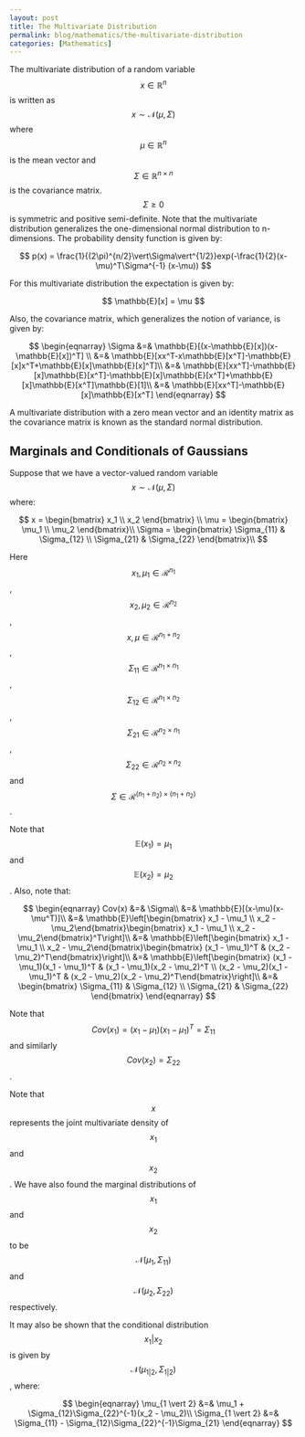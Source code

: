 ```yaml
---
layout: post
title: The Multivariate Distribution
permalink: blog/mathematics/the-multivariate-distribution
categories: [Mathematics]
---
```


The multivariate distribution of a random variable $$x \in \mathbb{R}^n$$ is written as $$x \sim \mathcal{N}(\mu, \Sigma)$$ where $$\mu \in \mathbb{R}^n$$ is the mean vector and $$\Sigma \in \mathbb{R}^{n \times n}$$ is the covariance matrix. $$\Sigma\geqslant 0$$ is symmetric and positive semi-definite. Note that the multivariate distribution generalizes the one-dimensional normal distribution to n-dimensions. The probability density function is given by:

<center>$$ p(x) = \frac{1}{(2\pi)^{n/2}\vert\Sigma\vert^{1/2}}exp(-\frac{1}{2}(x-\mu)^T\Sigma^{-1} (x-\mu)) $$</center>

For this multivariate distribution the expectation is given by:

<center>$$ \mathbb{E}[x] = \mu $$</center>

Also, the covariance matrix, which generalizes the notion of variance, is given by:

<center>$$ \begin{eqnarray} \Sigma &=& \mathbb{E}[(x-\mathbb{E}[x])(x-\mathbb{E}[x])^T] \\ &=& \mathbb{E}[xx^T-x\mathbb{E}[x^T]-\mathbb{E}[x]x^T+\mathbb{E}[x]\mathbb{E}[x]^T]\\ &=& \mathbb{E}[xx^T]-\mathbb{E}[x]\mathbb{E}[x^T]-\mathbb{E}[x]\mathbb{E}[x^T]+\mathbb{E}[x]\mathbb{E}[x^T]\mathbb{E}[1]\\ &=& \mathbb{E}[xx^T]-\mathbb{E}[x]\mathbb{E}[x^T] \end{eqnarray} $$</center>

A multivariate distribution with a zero mean vector and an identity matrix as the covariance matrix is known as the standard normal distribution.

## Marginals and Conditionals of Gaussians

Suppose that we have a vector-valued random variable $$x\sim \mathcal{N}(\mu,\Sigma)$$ where:

<center>$$ x = \begin{bmatrix} x_1 \\ x_2 \end{bmatrix} \\ \mu = \begin{bmatrix} \mu_1 \\ \mu_2 \end{bmatrix}\\ \Sigma = \begin{bmatrix} \Sigma_{11} & \Sigma_{12} \\ \Sigma_{21} & \Sigma_{22} \end{bmatrix}\\ $$</center>

Here $$x_1, \mu_1 \in \mathcal{R}^{n_1}$$, $$x_2, \mu_2 \in \mathcal{R}^{n_2}$$, $$x, \mu \in \mathcal{R}^{n_1+n_2}$$, $$\Sigma_{11} \in \mathcal{R}^{n_1 \times n_1}$$, $$\Sigma_{12} \in \mathcal{R}^{n_1 \times n_2}$$, $$\Sigma_{21} \in \mathcal{R}^{n_2 \times n_1}$$, $$\Sigma_{22} \in \mathcal{R}^{n_2 \times n_2}$$ and $$\Sigma \in \mathcal{R}^{(n_1+n_2) \times (n_1+n_2)}$$.

Note that $$\mathbb{E}(x_1)=\mu_1$$and $$\mathbb{E}(x_2)=\mu_2$$. Also, note that:

<center>$$ \begin{eqnarray} Cov(x) &=& \Sigma\\ &=& \mathbb{E}[(x-\mu)(x-\mu^T)]\\ &=& \mathbb{E}\left[\begin{bmatrix} x_1 - \mu_1 \\ x_2 - \mu_2\end{bmatrix}\begin{bmatrix} x_1 - \mu_1 \\ x_2 - \mu_2\end{bmatrix}^T\right]\\ &=& \mathbb{E}\left[\begin{bmatrix} x_1 - \mu_1 \\ x_2 - \mu_2\end{bmatrix}\begin{bmatrix} (x_1 - \mu_1)^T & (x_2 - \mu_2)^T\end{bmatrix}\right]\\ &=& \mathbb{E}\left[\begin{bmatrix} (x_1 - \mu_1)(x_1 - \mu_1)^T & (x_1 - \mu_1)(x_2 - \mu_2)^T \\ (x_2 - \mu_2)(x_1 - \mu_1)^T & (x_2 - \mu_2)(x_2 - \mu_2)^T\end{bmatrix}\right]\\ &=& \begin{bmatrix} \Sigma_{11} & \Sigma_{12} \\ \Sigma_{21} & \Sigma_{22} \end{bmatrix} \end{eqnarray} $$</center>

Note that $$Cov(x_1) = (x_1 - \mu_1)(x_1 - \mu_1)^T = \Sigma_{11}$$ and similarly $$Cov(x_2) = \Sigma_{22}$$.

Note that $$x$$ represents the joint multivariate density of $$x_1$$ and $$x_2$$. We have also found the marginal distributions of $$x_1$$ and $$x_2$$ to be $$\mathcal{N}(\mu_1,\Sigma_{11})$$ and $$\mathcal{N}(\mu_2,\Sigma_{22})$$ respectively.

It may also be shown that the conditional distribution $$x_1 \vert x_2$$ is given by $$\mathcal{N}(\mu_{1 \vert 2},\Sigma_{1 \vert 2})$$, where:

<center>$$ \begin{eqnarray} \mu_{1 \vert 2} &=& \mu_1 + \Sigma_{12}\Sigma_{22}^{-1}(x_2 - \mu_2)\\ \Sigma_{1 \vert 2} &=& \Sigma_{11} - \Sigma_{12}\Sigma_{22}^{-1}\Sigma_{21} \end{eqnarray} $$</center>